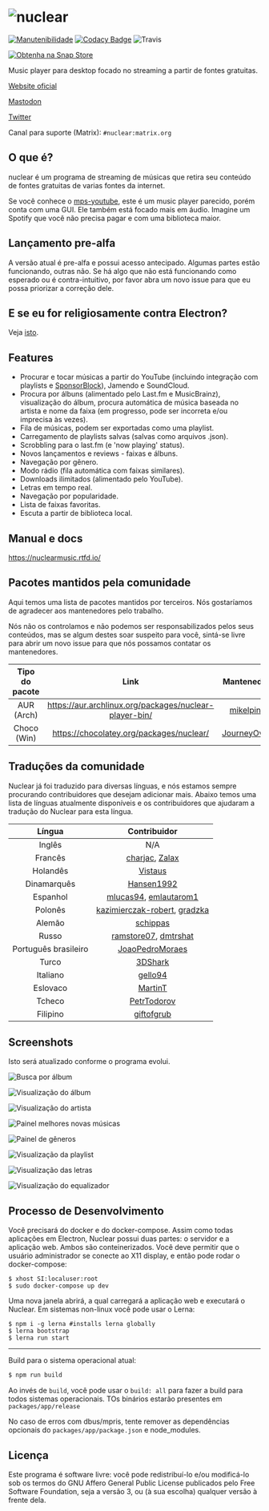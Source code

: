 # ![nuclear](https://i.imgur.com/oT1006i.png)

[![Manutenibilidade](https://api.codeclimate.com/v1/badges/a15c4888a63c900f6cc1/maintainability)](https://codeclimate.com/github/nukeop/nuclear/maintainability) [![Codacy Badge](https://api.codacy.com/project/badge/Grade/30750586202742279fa8958a12e519ed)](https://www.codacy.com/app/nukeop/nuclear?utm_source=github.com&amp;utm_medium=referral&amp;utm_content=nukeop/nuclear&amp;utm_campaign=Badge_Grade) ![Travis](https://api.travis-ci.org/nukeop/nuclear.svg?branch=master)

[![Obtenha na Snap Store](https://snapcraft.io/static/images/badges/en/snap-store-black.svg)](https://snapcraft.io/nuclear)

Music player para desktop focado no streaming a partir de fontes gratuitas.

[Website oficial](https://nuclear.js.org)

[Mastodon](https://fosstodon.org/@nuclearplayer)

[Twitter](https://twitter.com/nuclear_player)

Canal para suporte (Matrix): `#nuclear:matrix.org`

## O que é?
nuclear é um programa de streaming de músicas que retira seu conteúdo de fontes gratuitas de varias fontes da internet.

Se você conhece o [mps-youtube](https://github.com/mps-youtube/mps-youtube), este é um music player parecido, porém conta com uma GUI.
Ele também está focado mais em áudio. Imagine um Spotify que você não precisa pagar e com uma biblioteca maior.

## Lançamento pre-alfa
A versão atual é pre-alfa e possui acesso antecipado. Algumas partes estão funcionando, outras não. Se há algo que não está funcionando como esperado ou é contra-intuitivo, por favor abra um  novo issue para que eu possa priorizar a correção dele.

## E se eu for religiosamente contra Electron?
Veja [isto](electron-ptbr.md).

## Features

- Procurar e tocar músicas a partir do YouTube (incluindo integração com playlists e [SponsorBlock](https://sponsor.ajay.app/)), Jamendo e SoundCloud.
- Procura por álbuns (alimentado pelo Last.fm e MusicBrainz), visualização do álbum, procura automática de música baseada no artista e nome da faixa (em progresso, pode ser incorreta e/ou imprecisa às vezes).
- Fila de músicas, podem ser exportadas como uma playlist.
- Carregamento de playlists salvas (salvas como arquivos .json).
- Scrobbling para o last.fm (e 'now playing' status).
- Novos lançamentos e reviews - faixas e álbuns.
- Navegação por gênero.
- Modo rádio (fila automática com faixas similares).
- Downloads ilimitados (alimentado pelo YouTube).
- Letras em tempo real.
- Navegação por popularidade.
- Lista de faixas favoritas.
- Escuta a partir de biblioteca local.

## Manual e docs
https://nuclearmusic.rtfd.io/

## Pacotes mantidos pela comunidade

Aqui temos uma lista de pacotes mantidos por terceiros. Nós gostaríamos de agradecer aos mantenedores pelo trabalho.

Nós não os controlamos e não podemos ser responsabilizados pelos seus conteúdos, mas se algum destes soar suspeito para você, sintá-se livre para abrir um novo issue para que nós possamos contatar os mantenedores.

| Tipo do pacote | Link                                                   | Mantenedor                                    |
|:--------------:|:------------------------------------------------------:|:---------------------------------------------:|
| AUR (Arch)     | https://aur.archlinux.org/packages/nuclear-player-bin/ | [mikelpint](https://github.com/mikelpint)     |
| Choco (Win)    | https://chocolatey.org/packages/nuclear/               | [JourneyOver](https://github.com/JourneyOver) |

## Traduções da comunidade
Nuclear já foi traduzido para diversas línguas, e nós estamos sempre procurando contribuidores que desejam adicionar mais. Abaixo temos uma lista de línguas atualmente disponíveis e os contribuidores que ajudaram a tradução do Nuclear para esta língua.

| Língua               | Contribuidor                                                                                         |
|:--------------------:|:----------------------------------------------------------------------------------------------------:|
| Inglês               | N/A                                                                                                  |
| Francês              | [charjac](https://github.com/charjac), [Zalax](https://github.com/Zalaxx)                            |
| Holandês             | [Vistaus](https://github.com/Vistaus)                                                                |
| Dinamarquês          | [Hansen1992](https://github.com/Hansen1992)                                                          |
| Espanhol             | [mlucas94](https://github.com/mlucas94), [emlautarom1](https://github.com/emlautarom1)               |                                              |
| Polonês              | [kazimierczak-robert](https://github.com/kazimierczak-robert), [gradzka](https://github.com/gradzka) |
| Alemão               | [schippas](https://github.com/schippas)                                                              |
| Russo                | [ramstore07](https://github.com/ramstore07), [dmtrshat](https://github.com/dmtrshat)                 |
| Português brasileiro | [JoaoPedroMoraes](https://github.com/JoaoPedroMoraes)                                                |
| Turco                | [3DShark](https://github.com/3DShark)                                                                |
| Italiano             | [gello94](https://github.com/gello94)                                                                |
| Eslovaco             | [MartinT](https://github.com/MartinTuroci)                                                           |
| Tcheco               | [PetrTodorov](https://github.com/PetrTodorov)                                                        |
| Filipino             | [giftofgrub](https://github.com/giftofgrub)                                                          |

## Screenshots
Isto será atualizado conforme o programa evolui.

![Busca por álbum](https://i.imgur.com/idFVnAF.png)

![Visualização do álbum](https://i.imgur.com/Kvzo3q7.png)

![Visualização do artista](https://i.imgur.com/imBLYl3.png)

![Painel melhores novas músicas](https://i.imgur.com/bMDrR4M.png)

![Painel de gêneros](https://i.imgur.com/g0aCmKx.png)

![Visualização da playlist](https://i.imgur.com/2VMXHDC.png)

![Visualização das letras](https://i.imgur.com/7e3DJKJ.png)

![Visualização do equalizador](https://i.imgur.com/WreRL0w.png)

## Processo de Desenvolvimento
Você precisará do docker e do docker-compose.
Assim como todas aplicações em Electron, Nuclear possui duas partes: o servidor e a aplicação web. Ambos são conteinerizados. Você deve permitir que o usuário administrador se conecte ao X11 display, e então pode rodar o docker-compose:

```shell
$ xhost SI:localuser:root
$ sudo docker-compose up dev
```

Uma nova janela abrirá, a qual carregará a aplicação web e executará o Nuclear.
Em sistemas non-linux você pode usar o Lerna:
```shell
$ npm i -g lerna #installs lerna globally
$ lerna bootstrap
$ lerna run start
```

---
Build para o sistema operacional atual:
```bash
$ npm run build
```

Ao invés de `build`, você pode usar o `build: all` para fazer a build para todos sistemas operacionais. TOs binários estarão presentes em `packages/app/release`

No caso de erros com dbus/mpris, tente remover as dependências opcionais do `packages/app/package.json` e node_modules.

## Licença

Este programa é software livre: você pode redistribuí-lo e/ou modificá-lo sob os termos do GNU Affero General Public License publicados pelo Free Software Foundation, seja a versão 3, ou (à sua escolha) qualquer versão à frente dela.
